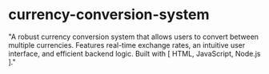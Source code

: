 # currency-conversion-system
"A robust currency conversion system that allows users to convert between multiple currencies. Features real-time exchange rates, an intuitive user interface, and efficient backend logic. Built with [ HTML, JavaScript, Node.js ]."
